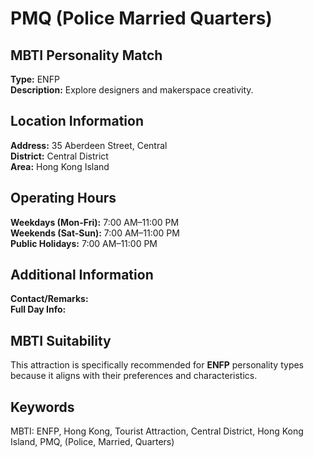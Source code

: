 # PMQ (Police Married Quarters)

## MBTI Personality Match
**Type:** ENFP  
**Description:** Explore designers and makerspace creativity.

## Location Information
**Address:** 35 Aberdeen Street, Central  
**District:** Central District  
**Area:** Hong Kong Island

## Operating Hours
**Weekdays (Mon-Fri):** 7:00 AM–11:00 PM  
**Weekends (Sat-Sun):** 7:00 AM–11:00 PM  
**Public Holidays:** 7:00 AM–11:00 PM

## Additional Information
**Contact/Remarks:**   
**Full Day Info:** 

## MBTI Suitability
This attraction is specifically recommended for **ENFP** personality types because it aligns with their preferences and characteristics.

## Keywords
MBTI: ENFP, Hong Kong, Tourist Attraction, Central District, Hong Kong Island, PMQ, (Police, Married, Quarters)
